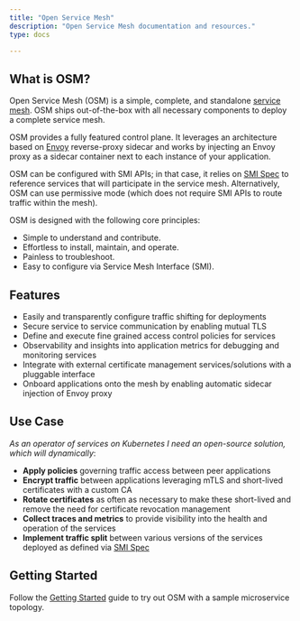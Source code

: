 ```yaml
---
title: "Open Service Mesh"
description: "Open Service Mesh documentation and resources."
type: docs

---
```


## What is OSM?

Open Service Mesh (OSM) is a simple, complete, and standalone [service mesh](https://en.wikipedia.org/wiki/Service_mesh). OSM ships out-of-the-box with all necessary components to deploy a complete service mesh.

OSM provides a fully featured control plane. It leverages an architecture based on [Envoy](https://www.envoyproxy.io/) reverse-proxy sidecar and works by injecting an Envoy proxy as a sidecar container next to each instance of your application.

OSM can be configured with SMI APIs; in that case, it relies on [SMI Spec](https://smi-spec.io/) to reference services that will participate in the service mesh. Alternatively, OSM can use permissive mode (which does not require SMI APIs to route traffic within the mesh).

OSM is designed with the following core principles:
* Simple to understand and contribute.
* Effortless to install, maintain, and operate.
* Painless to troubleshoot.
* Easy to configure via Service Mesh Interface (SMI).

## Features
* Easily and transparently configure traffic shifting for deployments
* Secure service to service communication by enabling mutual TLS
* Define and execute fine grained access control policies for services
* Observability and insights into application metrics for debugging and monitoring services
* Integrate with external certificate management services/solutions with a pluggable interface
* Onboard applications onto the mesh by enabling automatic sidecar injection of Envoy proxy

## Use Case

_As an operator of services on Kubernetes I need an open-source solution, which will dynamically_:

- **Apply policies** governing traffic access between peer applications
- **Encrypt traffic** between applications leveraging mTLS and short-lived certificates with a custom CA
- **Rotate certificates** as often as necessary to make these short-lived and remove the need for certificate revocation management
- **Collect traces and metrics** to provide visibility into the health and operation of the services
- **Implement traffic split** between various versions of the services deployed as defined via [SMI Spec](https://smi-spec.io/)

## Getting Started

Follow the [Getting Started](/docs/getting_started) guide to try out OSM with a sample microservice topology.
